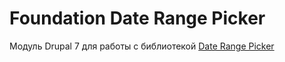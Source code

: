 # Foundation Date Range Picker
Модуль Drupal 7 для работы с библиотекой [Date Range Picker](https://github.com/dangrossman/daterangepicker)